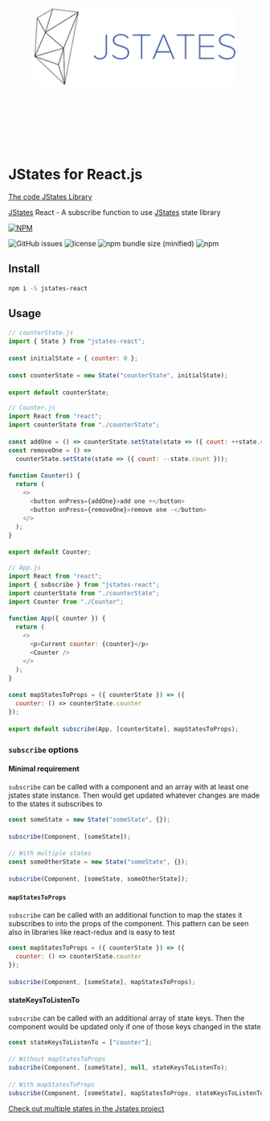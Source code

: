 <div align="center">
  <br><br><br><br><br>
  <img src="https://raw.githubusercontent.com/oryoffe/jstates-react/master/jstates.png" alt="jstates Logo" width="400">
  <br><br><br><br><br><br><br><br>
</div>

# JStates for React.js

[The code JStates Library](https://github.com/orYoffe/jstates)

[JStates](https://github.com/orYoffe/jstates) React - A subscribe function to use [JStates](https://github.com/orYoffe/jstates) state library

[![NPM](https://nodei.co/npm/jstates-react.png)](https://npmjs.org/package/jstates-react)

![GitHub issues](https://img.shields.io/github/issues/orYoffe/jstates-react.svg)
![license](https://img.shields.io/github/license/orYoffe/jstates-react.svg)
![npm bundle size (minified)](https://img.shields.io/bundlephobia/min/jstates-react.svg)
![npm](https://img.shields.io/npm/v/jstates-react.svg)

## Install

```sh
npm i -S jstates-react
```

## Usage

```js
// counterState.js
import { State } from "jstates-react";

const initialState = { counter: 0 };

const counterState = new State("counterState", initialState);

export default counterState;
```

```js
// Counter.js
import React from "react";
import counterState from "./counterState";

const addOne = () => counterState.setState(state => ({ count: ++state.count }));
const removeOne = () =>
  counterState.setState(state => ({ count: --state.count }));

function Counter() {
  return (
    <>
      <button onPress={addOne}>add one +</button>
      <button onPress={removeOne}>remove one -</button>
    </>
  );
}

export default Counter;
```

```js
// App.js
import React from "react";
import { subscribe } from "jstates-react";
import counterState from "./counterState";
import Counter from "./Counter";

function App({ counter }) {
  return (
    <>
      <p>Current counter: {counter}</p>
      <Counter />
    </>
  );
}

const mapStatesToProps = ({ counterState }) => ({
  counter: () => counterState.counter
});

export default subscribe(App, [counterState], mapStatesToProps);
```

### `subscribe` options

#### Minimal requirement

`subscribe` can be called with a component and an array with at least one jstates state instance.
Then would get updated whatever changes are made to the states it subscribes to

```js
const someState = new State("someState", {});

subscribe(Component, [someState]);

// With multiple states
const someOtherState = new State("someState", {});

subscribe(Component, [someState, someOtherState]);
```

#### `mapStatesToProps`

`subscribe` can be called with an additional function to map the states it subscribes to
into the props of the component. This pattern can be seen also in libraries like react-redux and is easy to test

```js
const mapStatesToProps = ({ counterState }) => ({
  counter: () => counterState.counter
});

subscribe(Component, [someState], mapStatesToProps);
```

#### stateKeysToListenTo

`subscribe` can be called with an additional array of state keys.
Then the component would be updated only if one of those keys changed in the state

```js
const stateKeysToListenTo = ["counter"];

// Without mapStatesToProps
subscribe(Component, [someState], null, stateKeysToListenTo);

// With mapStatesToProps
subscribe(Component, [someState], mapStatesToProps, stateKeysToListenTo);
```

[Check out multiple states in the Jstates project](https://github.com/orYoffe/jstates)
